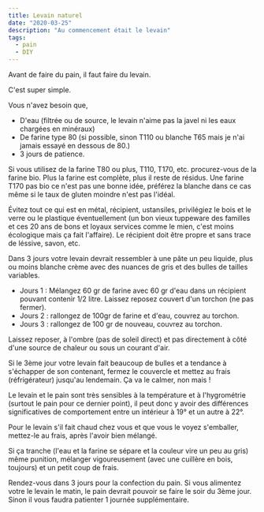 ```yaml
---
title: Levain naturel
date: "2020-03-25"
description: "Au commencement était le levain"
tags:
  - pain
  - DIY
---
```


Avant de faire du pain, il faut faire du levain.

C'est super simple. 

Vous n'avez besoin que, 
- D'eau (filtrée ou de source, le levain n'aime pas la javel ni les eaux chargées en minéraux)
- De farine type 80 (si possible, sinon T110 ou blanche T65 mais je n'ai jamais essayé en dessous de 80.)
- 3 jours de patience.

Si vous utilisez de la farine T80 ou plus, T110, T170, etc. procurez-vous de la farine bio.
Plus la farine est complète, plus il reste de résidus. Une farine T170 pas bio ce n'est pas une bonne idée, préférez la blanche dans ce cas même si le taux de gluten moindre n'est pas l'idéal.

Évitez tout ce qui est en métal, récipient, ustansiles, privilégiez le bois et le verre ou le plastique éventuellement (un bon vieux tuppeware des familles et ces 20 ans de bons et loyaux services comme le mien, c'est moins écologique mais ça fait l'affaire). Le récipient doit être propre et sans trace de léssive, savon, etc.

Dans 3 jours votre levain devrait ressembler à une pâte un peu liquide, plus ou moins blanche crème avec des nuances de gris et des bulles de tailles variables.

- Jours 1 : Mélangez 60 gr de farine avec 60 gr d'eau dans un récipient pouvant contenir 1/2 litre. Laissez reposez couvert d'un torchon (ne pas fermer).
- Jours 2 : rallongez de 100gr de farine et d'eau, couvrez au torchon.
- Jours 3 : rallongez de 100 gr de nouveau, couvrez au torchon.

Laissez reposer, à l'ombre (pas de soleil direct) et pas directement à côté d'une source de chaleur ou sous un courant d'air.

Si le 3ème jour votre levain fait beaucoup de bulles et a tendance à s'échapper de son contenant, fermez le couvercle et mettez au frais (réfrigérateur) jusqu'au lendemain. Ça va le calmer, non mais !

Le levain et le pain sont très sensibles à la température et à l'hygrométrie (surtout le pain pour ce dernier point), il peut donc y avoir des différences significatives de comportement entre un intérieur à 19° et un autre à 22°.

Pour le levain s'il fait chaud chez vous et que vous le voyez s'emballer, mettez-le au frais, après l'avoir bien mélangé.

Si ça tranche (l'eau et la farine se sépare et la couleur vire un peu au gris) même punition, mélanger vigoureusement (avec une cuillère en bois, toujours) et un petit coup de frais.

Rendez-vous dans 3 jours pour la confection du pain.
Si vous alimentez votre le levain le matin, le pain devrait pouvoir se faire le soir du 3ème jour. Sinon il vous faudra patienter 1 journée supplémentaire.




